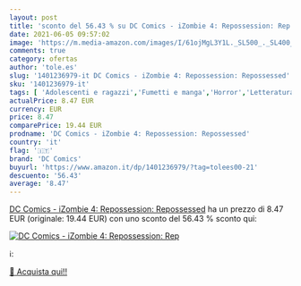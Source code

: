 ```yaml
---
layout: post
title: 'sconto del 56.43 % su DC Comics - iZombie 4: Repossession: Rep  '
date: 2021-06-05 09:57:02
image: 'https://m.media-amazon.com/images/I/61ojMgL3Y1L._SL500_._SL400_.jpg'
comments: true
category: ofertas
author: 'tole.es'
slug: '1401236979-it DC Comics - iZombie 4: Repossession: Repossessed'
sku: '1401236979-it'
tags: [ 'Adolescenti e ragazzi','Fumetti e manga','Horror','Letteratura e narrativa','Libri','Narrativa a fumetti','Narrativa di genere','dc comics', ]
actualPrice: 8.47 EUR
currency: EUR
price: 8.47
comparePrice: 19.44 EUR
prodname: 'DC Comics - iZombie 4: Repossession: Repossessed'
country: 'it'
flag: '🇮🇹'
brand: 'DC Comics'
buyurl: 'https://www.amazon.it/dp/1401236979/?tag=tolees00-21'
descuento: '56.43'
average: '8.47'
---
```


[DC Comics - iZombie 4: Repossession: Repossessed](https://www.amazon.it/dp/1401236979/?tag=tolees00-21) ha un prezzo di 8.47 EUR (originale: 19.44 EUR) con uno sconto del 56.43 % sconto qui:

[![DC Comics - iZombie 4: Repossession: Rep](https://m.media-amazon.com/images/I/61ojMgL3Y1L._SL500_._SL400_.jpg)](https://www.amazon.it/dp/1401236979/?tag=tolees00-21)

ℹ️:


[🛒 Acquista qui!!](https://www.amazon.it/dp/1401236979/?tag=tolees00-21)
